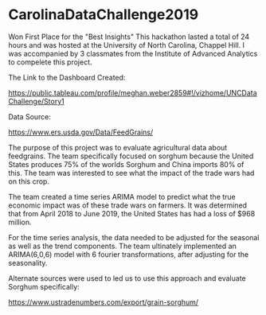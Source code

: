 # CarolinaDataChallenge2019
Won First Place for the "Best Insights"
This hackathon lasted a total of 24 hours and was hosted at the University of North Carolina, Chappel Hill.
I was accompanied by 3 classmates from the Institute of Advanced Analytics to compelete this project.

The Link to the Dashboard Created:

https://public.tableau.com/profile/meghan.weber2859#!/vizhome/UNCDataChallenge/Story1

Data Source: 

https://www.ers.usda.gov/Data/FeedGrains/

The purpose of this project was to evaluate agricultural data about feedgrains. The team specifically focused on sorghum because the United States produces 75% of the worlds Sorghum and China imports 80% of this. The team was interested to see what the impact of the trade wars had on this crop. 

The team created a time series ARIMA model to predict what the true economic impact was of these trade wars on farmers. It was determined that from April 2018 to June 2019, the United States has had a loss of $968 million.

For the time series analysis, the data needed to be adjusted for the seasonal as well as the trend components. The team ultinately implemented an ARIMA(6,0,6) model with 6 fourier transformations, after adjusting for the seasonality. 

Alternate sources were used to led us to use this approach and evaluate Sorghum specifically: 

https://www.ustradenumbers.com/export/grain-sorghum/
